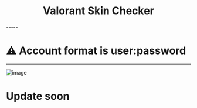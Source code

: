 <h1 align="center">Valorant Skin Checker</h1>
-----

# ⚠️ Account format is user:password 

-----
![image](https://user-images.githubusercontent.com/90693180/177045591-119872bc-e869-471c-88a9-71e8f64e16a1.png)

# Update soon 
